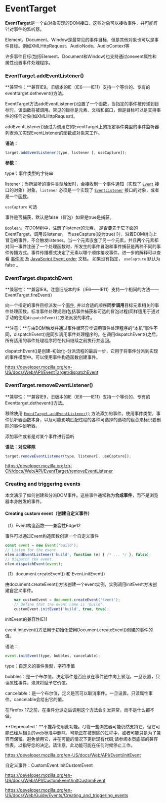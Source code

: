 # EventTarget

**EventTarget**是一个由对象实现的DOM接口，这些对象可以接收事件，并可能有针对事件的监听器。

Element、Document、Window是最常见的事件目标，但是其他对象也可以是事件目标。例如XMLHttpRequest、AudioNode、AudioContext等

许多事件目标(包括Element、Document和Window)也支持通过onevent属性和属性设置事件处理程序。



### EventTarget.addEventListener()

**兼容性：**兼容IE9。旧版本的IE（IE6——IE11）支持一个等价的、专有的eventtarget.dethevent()方法。

EventTarget方法addEventListener()设置了一个函数，当指定的事件被传递到目标时，该函数将被调用。常见的目标是元素、文档和窗口，但是目标可以是支持事件的任何对象(如XMLHttpRequest)。

addEventListener()通过为调用它的EventTarget上的指定事件类型的事件监听器列表添加实现EventListener的函数或对象来工作。

**语法：**

```js
target.addEventListener(type, listener [, useCapture]);
```

**参数：**

type：事件类型的字符串

listener：当所监听的事件类型触发时，会接收到一个事件通知（实现了 [`Event`](https://developer.mozilla.org/zh-CN/docs/Web/API/Event) 接口的对象）对象。`listener` 必须是一个实现了 [`EventListener`](https://developer.mozilla.org/zh-CN/docs/Web/API/EventListener) 接口的对象，或者是一个[函数](https://developer.mozilla.org/zh-CN/docs/Web/JavaScript/Guide/Functions)。

`useCapture` 可选

事件是否捕获，默认是false（冒泡）如果是true是捕获。

[`Boolean`](https://developer.mozilla.org/zh-CN/docs/Web/JavaScript/Reference/Boolean)，在DOM树中，注册了listener的元素， 是否要先于它下面的EventTarget，调用该listener。 当useCapture(设为true) 时，沿着DOM树向上冒泡的事件，不会触发listener。当一个元素嵌套了另一个元素，并且两个元素都对同一事件注册了一个处理函数时，所发生的事件冒泡和事件捕获是两种不同的事件传播方式。事件传播模式决定了元素以哪个顺序接收事件。进一步的解释可以查看 [事件流](http://www.w3.org/TR/DOM-Level-3-Events/#event-flow) 及 [JavaScript Event order](http://www.quirksmode.org/js/events_order.html#link4) 文档。 如果没有指定， `useCapture` 默认为 false 。



### EventTarget.dispatchEvent

**兼容性：**兼容IE9。注意旧版本的IE（IE6——IE11）支持一个相同的方法——EventTarget.fireEvent()

向一个指定的事件目标派发一个[事件](https://developer.mozilla.org/zh-CN/docs/Web/API/Event), 并以合适的顺序**同步调用**目标元素相关的事件处理函数。标准事件处理规则(包括事件捕获和可选的冒泡过程)同样适用于通过手动的使用`dispatchEvent()`方法派发的事件。

**注意：**与由DOM触发并通过事件循环异步调用事件处理程序的“本机”事件不同，dispatchEvent()是同步调用事件处理程序的。在调用dispatchEvent()之后，所有适用的事件处理程序将在代码继续之前执行并返回。

dispatchEvent()是创建-初始化-分派流程的最后一步，它用于将事件分派到实现的事件模型中。可以使用事件构造函数创建事件。

https://developer.mozilla.org/en-US/docs/Web/API/EventTarget/dispatchEvent



### EventTarget.removeEventListener()

**兼容性：**兼容IE9，旧版本的IE（IE6——IE11）支持一个等价的、专有的Eventtarget.dethevent()方法。

移除使用 [`EventTarget.addEventListener()`](https://developer.mozilla.org/zh-CN/docs/Web/API/EventTarget/addEventListener) 方法添加的事件。使用事件类型，事件侦听器函数本身，以及可能影响匹配过程的各种可选择的选项的组合来标识要删除的事件侦听器。

添加事件或者是对某个事件进行监听

**语法：对应移除**

```js
target.removeEventListener(type, listener[, useCapture]);
```

https://developer.mozilla.org/zh-CN/docs/Web/API/EventTarget/removeEventListener



### Creating and triggering events

本文演示了如何创建和分派DOM事件。这些事件通常称为**合成事件**，而不是浏览器本身触发的事件。

#### Creating custom event（创建自定义事件）

（1）Event构造函数——兼容性Edge12

事件可以通过Event构造函数创建一个自定义事件

```js
const event = new Event('build');
// Listen for the event.
elem.addEventListener('build', function (e) { /* ... */ }, false);
// Dispatch the event.
elem.dispatchEvent(event);
```

（1）document.createEvent() 和 Event.initEvent() 

由document.createEvent()方法创建一个event实例，实例调用initEvent方法创建自定义事件。

```js
    var customEvent = document.createEvent('Event');
    // Define that the event name is 'build'.
    customEvent.initEvent('build', true, true);
```

initEvent的兼容性IE11

event.initevent()方法用于初始化使用Document.createEvent()创建的事件的值。

语法：

```js
event.initEvent(type, bubbles, cancelable);
```

type：自定义的事件类型，字符串值

bubbles：是一个布尔值，决定事件是否应该在事件链中向上冒泡。一旦设置，只读属性事件。泡沫将赋予它价值。

cancelable：是一个布尔值，定义是否可以取消事件。一旦设置，只读属性事件。cancelable会给出它的值。



在Firefox 17之前，在事件分派之后调用这个方法会引发异常，而不是什么都不做。

**Deprecated：**不推荐使用此功能。尽管一些浏览器可能仍然支持它，但它可能已经从相关的web标准中删除，可能正在被删除的过程中，或者可能只是为了兼容而保留。避免使用它，并在可能的情况下更新现有代码;请参阅本页底部的兼容性表，以指导您的决定。请注意，此功能可能在任何时候停止工作。

https://developer.mozilla.org/en-US/docs/Web/API/Event/initEvent



自定义事件：CustomEvent.initCustomEvent 

https://developer.mozilla.org/en-US/docs/Web/API/CustomEvent/initCustomEvent





https://developer.mozilla.org/en-US/docs/Web/Guide/Events/Creating_and_triggering_events

